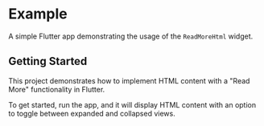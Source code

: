 # Example

A simple Flutter app demonstrating the usage of the `ReadMoreHtml` widget.

## Getting Started

This project demonstrates how to implement HTML content with a "Read More" functionality in Flutter.

To get started, run the app, and it will display HTML content with an option to toggle between expanded and collapsed views.

